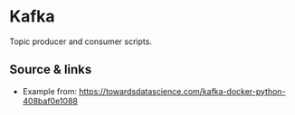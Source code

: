 # Kafka
Topic producer and consumer scripts.

## Source & links
- Example from:
  https://towardsdatascience.com/kafka-docker-python-408baf0e1088